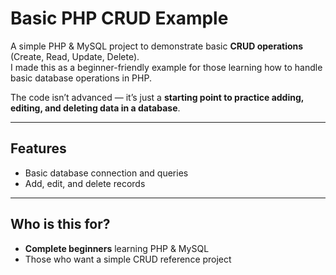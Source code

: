 # Basic PHP CRUD Example

A simple PHP & MySQL project to demonstrate basic **CRUD operations** (Create, Read, Update, Delete).  
I made this as a beginner-friendly example for those learning how to handle basic database operations in PHP.

The code isn’t advanced — it’s just a **starting point to practice adding, editing, and deleting data in a database**.

---

## Features
- Basic database connection and queries  
- Add, edit, and delete records  

---

## Who is this for?
- **Complete beginners** learning PHP & MySQL  
- Those who want a simple CRUD reference project  
